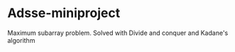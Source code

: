 # Adsse-miniproject
Maximum subarray problem. Solved with Divide and conquer and Kadane's algorithm

